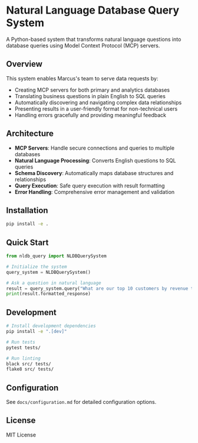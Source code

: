 # Natural Language Database Query System

A Python-based system that transforms natural language questions into database queries using Model Context Protocol (MCP) servers.

## Overview

This system enables Marcus's team to serve data requests by:
- Creating MCP servers for both primary and analytics databases
- Translating business questions in plain English to SQL queries
- Automatically discovering and navigating complex data relationships
- Presenting results in a user-friendly format for non-technical users
- Handling errors gracefully and providing meaningful feedback

## Architecture

- **MCP Servers**: Handle secure connections and queries to multiple databases
- **Natural Language Processing**: Converts English questions to SQL queries
- **Schema Discovery**: Automatically maps database structures and relationships
- **Query Execution**: Safe query execution with result formatting
- **Error Handling**: Comprehensive error management and validation

## Installation

```bash
pip install -e .
```

## Quick Start

```python
from nldb_query import NLDBQuerySystem

# Initialize the system
query_system = NLDBQuerySystem()

# Ask a question in natural language
result = query_system.query("What are our top 10 customers by revenue this quarter?")
print(result.formatted_response)
```

## Development

```bash
# Install development dependencies
pip install -e ".[dev]"

# Run tests
pytest tests/

# Run linting
black src/ tests/
flake8 src/ tests/
```

## Configuration

See `docs/configuration.md` for detailed configuration options.

## License

MIT License

